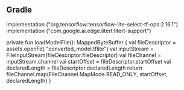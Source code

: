 ## Gradle 

implementation ("org.tensorflow:tensorflow-lite-select-tf-ops:2.16.1")
implementation ("com.google.ai.edge.litert:litert-support")


private fun loadModelFile(): MappedByteBuffer {
    val fileDescriptor = assets.openFd( "converted_model.tflite")
    val inputStream = FileInputStream(fileDescriptor.fileDescriptor)
    val fileChannel = inputStream.channel
    val startOffset = fileDescriptor.startOffset
    val declaredLength = fileDescriptor.declaredLength
    return fileChannel.map(FileChannel.MapMode.READ_ONLY, startOffset, declaredLength)
}